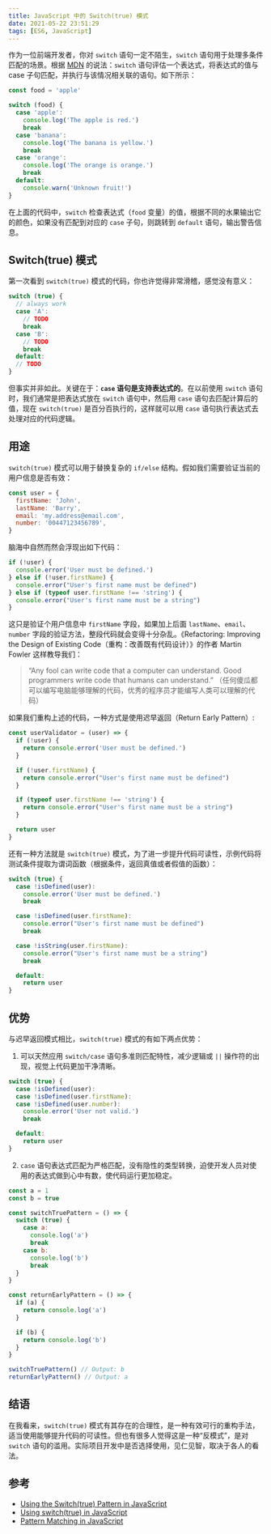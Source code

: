 ```yaml
---
title: JavaScript 中的 Switch(true) 模式
date: 2021-05-22 23:51:29
tags: [ES6, JavaScript]
---
```


作为一位前端开发者，你对 `switch` 语句一定不陌生，`switch` 语句用于处理多条件匹配的场景。根据 [MDN](https://developer.mozilla.org/en-US/docs/Web/JavaScript/Reference/Statements/switch) 的说法：`switch` 语句评估一个表达式，将表达式的值与 case 子句匹配，并执行与该情况相关联的语句。如下所示：

```js
const food = 'apple'

switch (food) {
  case 'apple':
    console.log('The apple is red.')
    break
  case 'banana':
    console.log('The banana is yellow.')
    break
  case 'orange':
    console.log('The orange is orange.')
    break
  default:
    console.warn('Unknown fruit!')
}
```

在上面的代码中，`switch` 检查表达式（`food` 变量）的值，根据不同的水果输出它的颜色，如果没有匹配到对应的 `case` 子句，则跳转到 `default` 语句，输出警告信息。

## Switch(true) 模式

第一次看到 `switch(true)` 模式的代码，你也许觉得非常滑稽，感觉没有意义：

```js
switch (true) {
  // always work
  case 'A':
    // TODO
    break
  case 'B':
    // TODO
    break
  default:
  // TODO
}
```

但事实并非如此。关键在于：**`case` 语句是支持表达式的**。在以前使用 `switch` 语句时，我们通常是把表达式放在 `switch` 语句中，然后用 `case` 语句去匹配计算后的值，现在 `switch(true)` 是百分百执行的，这样就可以用 `case` 语句执行表达式去处理对应的代码逻辑。

## 用途

`switch(true)` 模式可以用于替换复杂的 `if/else` 结构。假如我们需要验证当前的用户信息是否有效：

```js
const user = {
  firstName: 'John',
  lastName: 'Barry',
  email: 'my.address@email.com',
  number: '00447123456789',
}
```

脑海中自然而然会浮现出如下代码：

```js
if (!user) {
  console.error('User must be defined.')
} else if (!user.firstName) {
  console.error("User's first name must be defined")
} else if (typeof user.firstName !== 'string') {
  console.error("User's first name must be a string")
}
```

这只是验证个用户信息中 `firstName` 字段，如果加上后面 `lastName`、`email`、`number` 字段的验证方法，整段代码就会变得十分杂乱。《Refactoring: Improving the Design of Existing Code（重构：改善既有代码设计）》的作者 Martin Fowler 这样教导我们：

> “Any fool can write code that a computer can understand. Good programmers write code that humans can understand.” （任何傻瓜都可以编写电脑能够理解的代码，优秀的程序员才能编写人类可以理解的代码）

如果我们重构上述的代码，一种方式是使用迟早返回（Return Early Pattern）:

```js
const userValidator = (user) => {
  if (!user) {
    return console.error('User must be defined.')
  }

  if (!user.firstName) {
    return console.error("User's first name must be defined")
  }

  if (typeof user.firstName !== 'string') {
    return console.error("User's first name must be a string")
  }

  return user
}
```

还有一种方法就是 `switch(true)` 模式，为了进一步提升代码可读性，示例代码将测试条件提取为谓词函数（根据条件，返回真值或者假值的函数）：

```js
switch (true) {
  case !isDefined(user):
    console.error('User must be defined.')
    break

  case !isDefined(user.firstName):
    console.error("User's first name must be defined")
    break

  case !isString(user.firstName):
    console.error("User's first name must be a string")
    break

  default:
    return user
}
```

## 优势

与迟早返回模式相比，`switch(true)` 模式的有如下两点优势：

1. 可以天然应用 `switch/case` 语句多准则匹配特性，减少逻辑或 `||` 操作符的出现，视觉上代码更加干净清晰。

```js
switch (true) {
  case !isDefined(user):
  case !isDefined(user.firstName):
  case !isDefined(user.number):
    console.error('User not valid.')
    break

  default:
    return user
}
```

2. `case` 语句表达式匹配为严格匹配，没有隐性的类型转换，迫使开发人员对使用的表达式做到心中有数，使代码运行更加稳定。

```js
const a = 1
const b = true

const switchTruePattern = () => {
  switch (true) {
    case a:
      console.log('a')
      break
    case b:
      console.log('b')
      break
  }
}

const returnEarlyPattern = () => {
  if (a) {
    return console.log('a')
  }

  if (b) {
    return console.log('b')
  }
}

switchTruePattern() // Output: b
returnEarlyPattern() // Output: a
```

## 结语

在我看来，`switch(true)` 模式有其存在的合理性，是一种有效可行的重构手法，适当使用能够提升代码的可读性。但也有很多人觉得这是一种“反模式”，是对 `switch` 语句的滥用。实际项目开发中是否选择使用，见仁见智，取决于各人的看法。

## 参考

- [Using the Switch(true) Pattern in JavaScript](https://seanbarry.dev/posts/switch-true-pattern)
- [Using switch(true) in JavaScript](https://medium.com/trabe/using-switch-true-in-javascript-986e8ad8ae4f)
- [Pattern Matching in JavaScript](https://kyleshevlin.com/pattern-matching)

